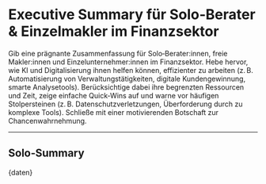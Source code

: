 <!-- summary_solo.md -->
# Executive Summary für Solo‑Berater & Einzelmakler im Finanzsektor

Gib eine prägnante Zusammenfassung für Solo‑Berater:innen, freie Makler:innen und Einzelunternehmer:innen im Finanzsektor. Hebe hervor, wie KI und Digitalisierung ihnen helfen können, effizienter zu arbeiten (z. B. Automatisierung von Verwaltungstätigkeiten, digitale Kundengewinnung, smarte Analysetools). Berücksichtige dabei ihre begrenzten Ressourcen und Zeit, zeige einfache Quick‑Wins auf und warne vor häufigen Stolpersteinen (z. B. Datenschutzverletzungen, Überforderung durch zu komplexe Tools). Schließe mit einer motivierenden Botschaft zur Chancenwahrnehmung.

---

## Solo‑Summary

{daten}